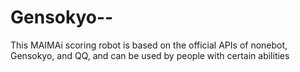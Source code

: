 # Gensokyo--
This MAIMAi scoring robot is based on the official APIs of nonebot, Gensokyo, and QQ, and can be used by people with certain abilities
